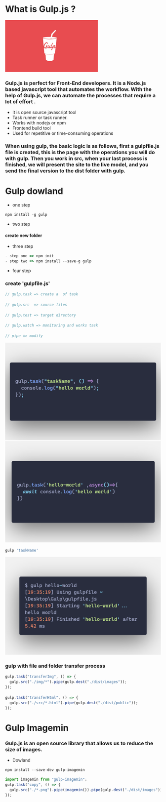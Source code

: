 # What is Gulp.js ?

![img](./dist/images/download.png)

### Gulp.js is perfect for Front-End developers. It is a Node.js based javascript tool that automates the workflow. With the help of Gulp.js, we can automate the processes that require a lot of effort .

- It is open source javascript tool
- Task runner or task runner.
- Works with nodejs or npm
- Frontend build tool
- Used for repetitive or time-consuming operations

### When using gulp, the basic logic is as follows, first a gulpfile.js file is created, this is the page with the operations you will do with gulp. Then you work in src, when your last process is finished, we will present the site to the live model, and you send the final version to the dist folder with gulp.

# Gulp dowland

- one step

```js
npm install -g gulp
```

- two step

#### create new folder

- three step

```jsx
- step one => npm init
- step two => npm install --save-g gulp
```

- four step

### create 'gulpfile.js'

```jsx
// gulp.task => create a  of task

// gulp.src  => source files

// gulp.test => target directory

// gulp.watch => monitoring and works task

// pipe => modify
```

![img](/dist/images/task.png)
![img](/dist/images/img-1.png)

```js
gulp 'taskName'
```

![img](/dist/images/img-2.png)

### gulp with file and folder transfer process

```js
gulp.task("transferImg", () => {
  gulp.src("./img/*").pipe(gulp.dest("./dist/images"));
});

gulp.task("transferHtml", () => {
  gulp.src("./src/*.html").pipe(gulp.dest("./dist/public"));
});
```

# Gulp Imagemin

### Gulp.js is an open source library that allows us to reduce the size of images.

- Dowland

```js
npm install --save-dev gulp-imagemin
```

```js
import imagemin from "gulp-imagemin";
gulp.task("copy", () => {
  gulp.src("./*.png").pipe(imagemin()).pipe(gulp.dest("./dist/images"));
});
```
